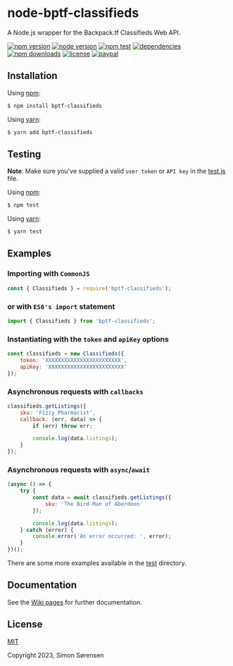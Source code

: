 # node-bptf-classifieds
A Node.js wrapper for the Backpack.tf Classifieds Web API.

[![npm version](https://img.shields.io/npm/v/bptf-classifieds.svg?style=flat-square)](https://npmjs.com/package/bptf-classifieds)
[![node version](https://img.shields.io/node/v/bptf-classifieds?style=flat-square)](https://nodejs.org/en/about/releases/)
[![npm test](https://img.shields.io/github/actions/workflow/status/SnaBe/node-bptf-classifieds/test.yml?logo=github&branch=main&style=flat-square)](https://github.com/SnaBe/node-bptf-classifieds/actions/workflows/test.yml)
[![dependencies](https://img.shields.io/librariesio/release/npm/bptf-classifieds?style=flat-square)](https://www.npmjs.com/package/bptf-classifieds)
[![npm downloads](https://img.shields.io/npm/dm/bptf-classifieds.svg?style=flat-square)](https://npmjs.com/package/bptf-classifieds)
[![license](https://img.shields.io/npm/l/bptf-classifieds.svg?style=flat-square)](https://github.com/SnaBe/node-bptf-classifieds/blob/master/LICENSE)
[![paypal](https://img.shields.io/badge/paypal-donate-yellow.svg?style=flat-square)](https://www.paypal.me/snabe)

## Installation

Using [npm](https://www.npmjs.com/package/bptf-classifieds):

```bash
$ npm install bptf-classifieds
```

Using [yarn](https://yarnpkg.com/package/bptf-classifieds):

```bash
$ yarn add bptf-classifieds
```

## Testing

**Note**: Make sure you've supplied a valid `user token` or `API key` in the [test.js](https://github.com/SnaBe/node-bptf-prices/blob/main/test/test.js) file.

Using [npm](https://docs.npmjs.com/cli/v8/commands/npm-run-script):
```bash
$ npm test
```

Using [yarn](https://classic.yarnpkg.com/lang/en/docs/cli/run/):
```bash
$ yarn test
```

## Examples

### Importing with `CommonJS`

```js
const { Classifieds } = require('bptf-classifieds');
```

### or with `ES6's import` statement

```js
import { Classifieds } from 'bptf-classifieds';
```

### Instantiating with the `token` and `apiKey` options
```js
const classifieds = new Classifieds({ 
    token: 'XXXXXXXXXXXXXXXXXXXXXXXX',
    apiKey: 'XXXXXXXXXXXXXXXXXXXXXXXX'  
});
```

### Asynchronous requests with `callbacks`

```js
classifieds.getListings({
    sku: 'Fizzy Pharmacist',
    callback: (err, data) => {
        if (err) throw err;

        console.log(data.listings);
    }
});
```

### Asynchronous requests with `async`/`await`

```js
(async () => {
    try {
        const data = await classifieds.getListings({ 
            sku: 'The Bird-Man of Aberdeen'
        });

        console.log(data.listings);
    } catch (error) {
        console.error('An error occurred: ', error);
    }
})();
```

There are some more examples available in the [test](https://github.com/SnaBe/node-bptf-prices/tree/main/test) directory.

## Documentation

See the [Wiki pages](https://github.com/SnaBe/node-bptf-classifieds/wiki) for further documentation.

## License

[MIT](LICENSE)

Copyright 2023, Simon Sørensen
